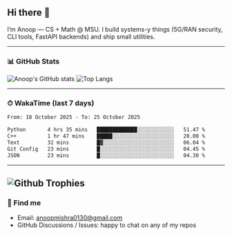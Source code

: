 ## Hi there 👋

I’m Anoop — CS + Math @ MSU. I build systems-y things (5G/RAN security, CLI tools, FastAPI backends) and ship small utilities.

---

### 📊 GitHub Stats
<!-- GitHub Readme Stats -->
![Anoop's GitHub stats](https://github-readme-stats.vercel.app/api?username=Anoop130&show_icons=true&theme=radical&hide_title=true)
![Top Langs](https://github-readme-stats.vercel.app/api/top-langs/?username=Anoop130&layout=compact&theme=radical)

---

### ⏱ WakaTime (last 7 days)
<!--START_SECTION:waka-->

```txt
From: 18 October 2025 - To: 25 October 2025

Python       4 hrs 35 mins   █████████████░░░░░░░░░░░░   51.47 %
C++          1 hr 47 mins    █████░░░░░░░░░░░░░░░░░░░░   20.00 %
Text         32 mins         █▓░░░░░░░░░░░░░░░░░░░░░░░   06.04 %
Git Config   23 mins         █░░░░░░░░░░░░░░░░░░░░░░░░   04.45 %
JSON         23 mins         █░░░░░░░░░░░░░░░░░░░░░░░░   04.30 %
```

<!--END_SECTION:waka-->

---
![Github Trophies](https://github-profile-trophy.vercel.app/?username=Anoop130&theme=dracula)
---

### 🔗 Find me
- Email: anoopmishra0130@gmail.com
- GitHub Discussions / Issues: happy to chat on any of my repos

